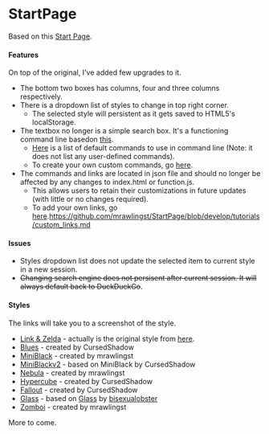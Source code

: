 # StartPage
Based on this [Start Page](https://github.com/fukouda/Startpage).

#### Features
On top of the original, I've added few upgrades to it.
- The bottom two boxes has columns, four and three columns respectively.
- There is a dropdown list of styles to change in top right corner.
    - The selected style will persistent as it gets saved to HTML5's localStorage.
- The textbox no longer is a simple search box. It's a functioning command line basedon [this](https://github.com/WillEccles/startpage).
    - [Here](commands.txt) is a list of default commands to use in command line (Note: it does not list any user-defined commands).
    - To create your own custom commands, go [here](tutorials/custom_commands.md).
- The commands and links are located in json file and should no longer be affected by any changes to index.html or function.js.
    - This allows users to retain their customizations in future updates (with little or no changes required).
    - To add your own links, go [here](tutorials/custom_links.md).https://github.com/mrawlingst/StartPage/blob/develop/tutorials/custom_links.md
    
#### Issues
- Styles dropdown list does not update the selected item to current style in a new session.
- ~~Changing search engine does not persisent after current session. It will always default back to DuckDuckGo~~.

#### Styles
The links will take you to a screenshot of the style.
- [Link & Zelda](screenshots/screenshot-link&zelda.png) - actually is the original style from [here](https://github.com/fukouda/Startpage).
- [Blues](screenshots/screenshot-blues.png) - created by CursedShadow
- [MiniBlack](screenshots/screenshot-miniblack.png) - created by mrawlingst
- [MiniBlackv2](screenshots/screenshot-miniblackv2.png) - based on MiniBlack by CursedShadow
- [Nebula](screenshots/screenshot-nebula.png) - created by mrawlingst
- [Hypercube](screenshots/screenshot-hypercube.png) - created by CursedShadow
- [Fallout](screenshots/screenshot-fallout.jpg) - created by CursedShadow
- [Glass](screenshots/screenshot-glass.jpg) - based on [Glass](https://www.reddit.com/r/startpages/comments/2d0tf0/glass/) by [bisexualobster](https://www.reddit.com/user/bisexualobster)
- [Zomboi](screenshots/screenshot-zomboi.png) - created by mrawlingst

More to come.